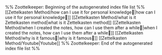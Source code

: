 %% Zoottelkeeper: Beginning of the autogenerated index file list  %%
 [[Zettelkasten Method/how can I use it for personal knowledge|how can I use it for personal knowledge]]
 [[Zettelkasten Method/what is it Zettelkasten method|what is it Zettelkasten method]]
 [[Zettelkasten Method/when I created the notes, how can I use them after a while|when I created the notes, how can I use them after a while]]
 [[Zettelkasten Method/why is it famous|why is it famous]]
 [[Zettelkasten Method/Youtube|Youtube]]
%% Zoottelkeeper: End of the autogenerated index file list  %%
